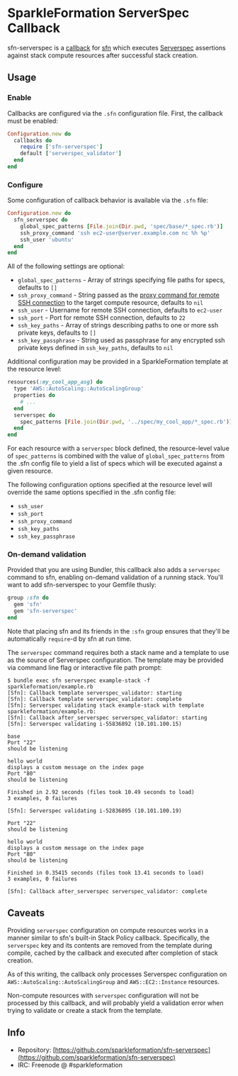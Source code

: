 # SparkleFormation ServerSpec Callback

sfn-serverspec is a [callback](http://www.sparkleformation.io/docs/sfn/callbacks.html) for [sfn](https://github.com/sparkleformation/sfn) which executes [Serverspec](http://serverspec.org) assertions against stack compute resources after successful stack creation.

## Usage

### Enable

Callbacks are configured via the `.sfn` configuration file. First, the callback must be enabled:

```ruby
Configuration.new do
  callbacks do
    require ['sfn-serverspec']
    default ['serverspec_validator']
  end
end
```

### Configure

Some configuration of callback behavior is available via the `.sfn` file:

```ruby
Configuration.new do
  sfn_serverspec do
    global_spec_patterns [File.join(Dir.pwd, 'spec/base/*_spec.rb')]
    ssh_proxy_command 'ssh ec2-user@server.example.com nc %h %p'
    ssh_user 'ubuntu'
  end
end
```

All of the following settings are optional:

* `global_spec_patterns` - Array of strings specifying file paths for specs, defaults to `[]`
* `ssh_proxy_command` - String passed as the [proxy command for remote SSH connection](http://continuousimprovement.me/code/2014/12/03/serverspec-behind-jump-server.html) to the target compute resource, defaults to `nil`
* `ssh_user` - Username for remote SSH connection, defaults to `ec2-user`
* `ssh_port` - Port for remote SSH connection, defaults to `22`
* `ssh_key_paths` - Array of strings describing paths to one or more ssh private keys, defaults to `[]`
* `ssh_key_passphrase` - String used as passphrase for any encrypted ssh private keys defined in `ssh_key_paths`, defaults to `nil`

Additional configuration may be provided in a SparkleFormation template at the resource level:

```ruby
resources(:my_cool_app_asg) do
  type 'AWS::AutoScaling::AutoScalingGroup'
  properties do
    # ...
  end
  serverspec do
    spec_patterns [File.join(Dir.pwd, '../spec/my_cool_app/*_spec.rb')]
  end
end
```

For each resource with a `serverspec` block defined, the resource-level value of `spec_patterns` is combined with the value of `global_spec_patterns` from the .sfn config file to yield a list of specs which will be executed against a given resource.

The following configuration options specified at the resource level will override the same options specified in the .sfn config file:

* `ssh_user`
* `ssh_port`
* `ssh_proxy_command`
* `ssh_key_paths`
* `ssh_key_passphrase`

### On-demand validation

Provided that you are using Bundler, this callback also adds a `serverspec` command to sfn, enabling on-demand validation of a running stack. You'll want to add sfn-serverspec to your Gemfile thusly:

```ruby
group :sfn do
  gem 'sfn'
  gem 'sfn-serverspec'
end
```

Note that placing sfn and its friends in the `:sfn` group ensures that they'll be automatically `require`-d by sfn at run time.

The `serverspec` command requires both a stack name and a template to use as the source of Serverspec configuration. The template may be provided via command line flag or interactive file path prompt:

```
$ bundle exec sfn serverspec example-stack -f sparkleformation/example.rb
[Sfn]: Callback template serverspec_validator: starting
[Sfn]: Callback template serverspec_validator: complete
[Sfn]: Serverspec validating stack example-stack with template sparkleformation/example.rb:
[Sfn]: Callback after_serverspec serverspec_validator: starting
[Sfn]: Serverspec validating i-55836892 (10.101.100.15)

base
Port "22"
should be listening

hello world
displays a custom message on the index page
Port "80"
should be listening

Finished in 2.92 seconds (files took 10.49 seconds to load)
3 examples, 0 failures

[Sfn]: Serverspec validating i-52836895 (10.101.100.19)

Port "22"
should be listening

hello world
displays a custom message on the index page
Port "80"
should be listening

Finished in 0.35415 seconds (files took 13.41 seconds to load)
3 examples, 0 failures

[Sfn]: Callback after_serverspec serverspec_validator: complete
```

## Caveats

Providing `serverspec` configuration on compute resources works in a manner similar to sfn's built-in Stack Policy callback. Specifically, the `serverspec` key and its contents are removed from the template during compile, cached by the callback and executed after completion of stack creation.

As of this writing, the callback only processes Serverspec configuration on `AWS::AutoScaling::AutoScalingGroup` and `AWS::EC2::Instance` resources.

Non-compute resources with `serverspec` configuration will not be processed by this callback, and will probably yield a validation error when trying to validate or create a stack from the template.

## Info

* Repository: [https://github.com/sparkleformation/sfn-serverspec](https://github.com/sparkleformation/sfn-serverspec)
* IRC: Freenode @ #sparkleformation
